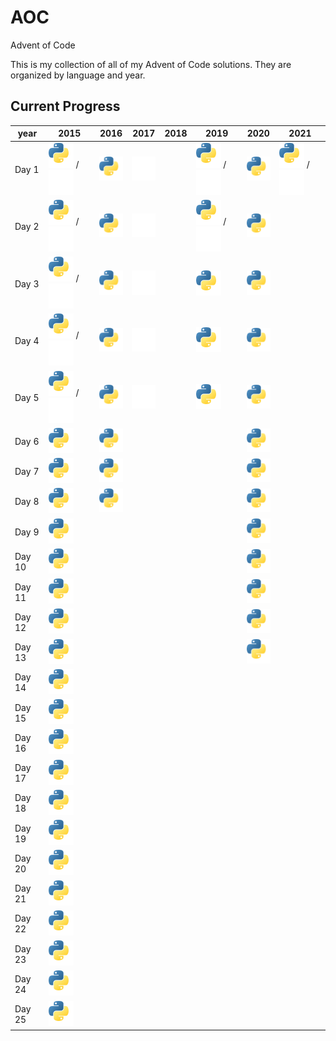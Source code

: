 [py]: /assets/py.svg

# AOC

Advent of Code

This is my collection of all of my Advent of Code solutions. They are organized by language and year.

## Current Progress
| year   | 2015                                                  | 2016                      | 2017                      | 2018 | 2019                                                  | 2020                      | 2021                                                  |
| ------ | ----------------------------------------------------- | ------------------------- | ------------------------- | ---- | ----------------------------------------------------- | ------------------------- | ----------------------------------------------------- |
| Day 1  | ![Python](/assets/py.svg) / ![Rust](assets/rust.svg)  | ![Python](/assets/py.svg) | ![Rust](/assets/rust.svg) |      | ![Python](/assets/py.svg) / ![Rust](/assets/rust.svg) | ![Python](/assets/py.svg) | ![Python](/assets/py.svg) / ![Rust](/assets/rust.svg) |
| Day 2  | ![Python](/assets/py.svg) / ![Rust](/assets/rust.svg) | ![Python](/assets/py.svg) | ![Rust](/assets/rust.svg) |      | ![Python](/assets/py.svg) / ![Rust](/assets/rust.svg) | ![Python](/assets/py.svg) |                                                       |
| Day 3  | ![Python](/assets/py.svg) / ![Rust](/assets/rust.svg) | ![Python](/assets/py.svg) | ![Rust](/assets/rust.svg) |      | ![Python](/assets/py.svg)                             | ![Python](/assets/py.svg) |                                                       |
| Day 4  | ![Python](/assets/py.svg) / ![Rust](/assets/rust.svg) | ![Python](/assets/py.svg) | ![Rust](/assets/rust.svg) |      | ![Python](/assets/py.svg)                             | ![Python](/assets/py.svg) |                                                       |
| Day 5  | ![Python](/assets/py.svg) / ![Rust](/assets/rust.svg) | ![Python](/assets/py.svg) | ![Rust](/assets/rust.svg) |      | ![Python](/assets/py.svg)                             | ![Python](/assets/py.svg) |                                                       |
| Day 6  | ![Python](/assets/py.svg)                             | ![Python](/assets/py.svg) |                           |      |                                                       | ![Python](/assets/py.svg) |                                                       |
| Day 7  | ![Python](/assets/py.svg)                             | ![Python](/assets/py.svg) |                           |      |                                                       | ![Python](/assets/py.svg) |                                                       |
| Day 8  | ![Python](/assets/py.svg)                             | ![Python](/assets/py.svg) |                           |      |                                                       | ![Python](/assets/py.svg) |                                                       |
| Day 9  | ![Python](/assets/py.svg)                             |                           |                           |      |                                                       | ![Python](/assets/py.svg) |                                                       |
| Day 10 | ![Python](/assets/py.svg)                             |                           |                           |      |                                                       | ![Python](/assets/py.svg) |                                                       |
| Day 11 | ![Python](/assets/py.svg)                             |                           |                           |      |                                                       | ![Python](/assets/py.svg) |                                                       |
| Day 12 | ![Python](/assets/py.svg)                             |                           |                           |      |                                                       | ![Python](/assets/py.svg) |                                                       |
| Day 13 | ![Python](/assets/py.svg)                             |                           |                           |      |                                                       | ![Python](/assets/py.svg) |                                                       |
| Day 14 | ![Python](/assets/py.svg)                             |                           |                           |      |                                                       |                           |                                                       |
| Day 15 | ![Python](/assets/py.svg)                             |                           |                           |      |                                                       |                           |                                                       |
| Day 16 | ![Python](/assets/py.svg)                             |                           |                           |      |                                                       |                           |                                                       |
| Day 17 | ![Python](/assets/py.svg)                             |                           |                           |      |                                                       |                           |                                                       |
| Day 18 | ![Python](/assets/py.svg)                             |                           |                           |      |                                                       |                           |                                                       |
| Day 19 | ![Python](/assets/py.svg)                             |                           |                           |      |                                                       |                           |                                                       |
| Day 20 | ![Python](/assets/py.svg)                             |                           |                           |      |                                                       |                           |                                                       |
| Day 21 | ![Python](/assets/py.svg)                             |                           |                           |      |                                                       |                           |                                                       |
| Day 22 | ![Python](/assets/py.svg)                             |                           |                           |      |                                                       |                           |                                                       |
| Day 23 | ![Python](/assets/py.svg)                             |                           |                           |      |                                                       |                           |                                                       |
| Day 24 | ![Python](/assets/py.svg)                             |                           |                           |      |                                                       |                           |                                                       |
| Day 25 | ![Python](/assets/py.svg)                             |                           |                           |      |                                                       |                           |                                                       |
